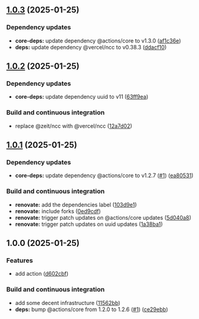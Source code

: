 ## [1.0.3](https://github.com/DanySK/uuid-action/compare/1.0.2...1.0.3) (2025-01-25)

### Dependency updates

* **core-deps:** update dependency @actions/core to v1.3.0 ([af1c36e](https://github.com/DanySK/uuid-action/commit/af1c36e5b5adf1ff9490cd2d8002354e421d9ec0))
* **deps:** update dependency @vercel/ncc to v0.38.3 ([ddacf10](https://github.com/DanySK/uuid-action/commit/ddacf1059b76e66e054353b2ede81e9053973b0e))

## [1.0.2](https://github.com/DanySK/uuid-action/compare/1.0.1...1.0.2) (2025-01-25)

### Dependency updates

* **core-deps:** update dependency uuid to v11 ([63ff9ea](https://github.com/DanySK/uuid-action/commit/63ff9ea8f6881e3ad627312f9ff3c1a83b468e24))

### Build and continuous integration

* replace @zeit/ncc with @vercel/ncc ([12a7d02](https://github.com/DanySK/uuid-action/commit/12a7d0201d668ad4cda2a69c6c28ba0957d5a3ff))

## [1.0.1](https://github.com/DanySK/uuid-action/compare/1.0.0...1.0.1) (2025-01-25)

### Dependency updates

* **core-deps:** update dependency @actions/core to v1.2.7 ([#1](https://github.com/DanySK/uuid-action/issues/1)) ([ea80531](https://github.com/DanySK/uuid-action/commit/ea80531a7c5ea9281319d73326d695b87441af53))

### Build and continuous integration

* **renovate:** add the dependencies label ([103d9e1](https://github.com/DanySK/uuid-action/commit/103d9e138c1ce6fd9093f1391977a447b536eb31))
* **renovate:** include forks ([0ed9cdf](https://github.com/DanySK/uuid-action/commit/0ed9cdf669e9b9908912fb1fccc8ef0954e10e79))
* **renovate:** trigger patch updates on @actions/core updates ([5d040a8](https://github.com/DanySK/uuid-action/commit/5d040a86f3ce06b3b9a7664125b217728b68a14e))
* **renovate:** trigger patch updates on uuid updates ([1a38ba1](https://github.com/DanySK/uuid-action/commit/1a38ba1d4f532a6cfd9febe195b82ff38ccff6fc))

## 1.0.0 (2025-01-25)

### Features

* add action ([d602cbf](https://github.com/DanySK/uuid-action/commit/d602cbfeeaa16f19d88cf31cfdd6689a40c414ef))

### Build and continuous integration

* add some decent infrastructure ([11562bb](https://github.com/DanySK/uuid-action/commit/11562bbd18145c388a00595c2abda36387a5e2f9))
* **deps:** bump @actions/core from 1.2.0 to 1.2.6 ([#1](https://github.com/DanySK/uuid-action/issues/1)) ([ce29ebb](https://github.com/DanySK/uuid-action/commit/ce29ebbb0981ac2448c2e406e848bfaa30ddf04c))
